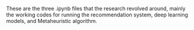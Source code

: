 These are the three .ipynb files that the research revolved around, mainly the working codes for running the recommendation system, deep learning models, and Metaheuristic algorithm.
